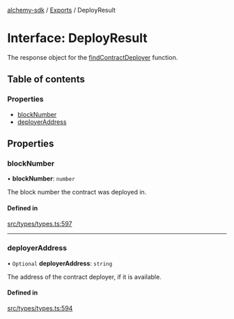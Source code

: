 [alchemy-sdk](../README.md) / [Exports](../modules.md) / DeployResult

# Interface: DeployResult

The response object for the [findContractDeployer](../classes/CoreNamespace.md#findcontractdeployer) function.

## Table of contents

### Properties

- [blockNumber](DeployResult.md#blocknumber)
- [deployerAddress](DeployResult.md#deployeraddress)

## Properties

### blockNumber

• **blockNumber**: `number`

The block number the contract was deployed in.

#### Defined in

[src/types/types.ts:597](https://github.com/alchemyplatform/alchemy-sdk-js/blob/5cfa150/src/types/types.ts#L597)

___

### deployerAddress

• `Optional` **deployerAddress**: `string`

The address of the contract deployer, if it is available.

#### Defined in

[src/types/types.ts:594](https://github.com/alchemyplatform/alchemy-sdk-js/blob/5cfa150/src/types/types.ts#L594)
